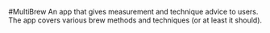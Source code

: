 #MultiBrew
An app that gives measurement and technique advice to users. The app covers various brew methods and techniques  (or at least it should).

